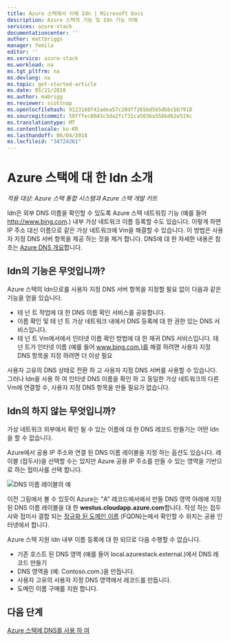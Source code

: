 ```yaml
---
title: Azure 스택에서 이해 Idn | Microsoft Docs
description: Azure 스택의 기능 및 Idn 기능 이해
services: azure-stack
documentationcenter: ''
author: mattbriggs
manager: femila
editor: ''
ms.service: azure-stack
ms.workload: na
ms.tgt_pltfrm: na
ms.devlang: na
ms.topic: get-started-article
ms.date: 05/21/2018
ms.author: mabrigg
ms.reviewer: scottnap
ms.openlocfilehash: 9123160f42adea57c28dff265bd5b5dbbcbb7918
ms.sourcegitcommit: 59fffec8043c3da2fcf31ca5036a55bbd62e519c
ms.translationtype: MT
ms.contentlocale: ko-KR
ms.lasthandoff: 06/04/2018
ms.locfileid: "34724261"
---
```

# <a name="introducing-idns-for-azure-stack"></a>Azure 스택에 대 한 Idn 소개

*적용 대상: Azure 스택 통합 시스템과 Azure 스택 개발 키트*

Idn은 외부 DNS 이름을 확인할 수 있도록 Azure 스택 네트워킹 기능 (예를 들어 http://www.bing.com.) 내부 가상 네트워크 이름 등록할 수도 있습니다. 이렇게 하면 IP 주소 대신 이름으로 같은 가상 네트워크에 Vm을 해결할 수 있습니다. 이 방법은 사용자 지정 DNS 서버 항목을 제공 하는 것을 제거 합니다. DNS에 대 한 자세한 내용은 참조는 [Azure DNS 개요](https://docs.microsoft.com/en-us/azure/dns/dns-overview)합니다.

## <a name="what-does-idns-do"></a>Idn의 기능은 무엇입니까?

Azure 스택의 Idn으로를 사용자 지정 DNS 서버 항목을 지정할 필요 없이 다음과 같은 기능을 얻을 있습니다.

- 테 넌 트 작업에 대 한 DNS 이름 확인 서비스를 공유합니다.
- 이름 확인 및 테 넌 트 가상 네트워크 내에서 DNS 등록에 대 한 권한 있는 DNS 서비스입니다.
- 테 넌 트 Vm에서에서 인터넷 이름 확인 방법에 대 한 재귀 DNS 서비스입니다. 테 넌 트가 인터넷 이름 (예를 들어 www.bing.com.)를 해결 하려면 사용자 지정 DNS 항목을 지정 하려면 더 이상 필요

사용자 고유의 DNS 상태로 전환 하 고 사용자 지정 DNS 서버를 사용할 수 있습니다. 그러나 Idn을 사용 하 여 인터넷 DNS 이름을 확인 하 고 동일한 가상 네트워크의 다른 Vm에 연결할 수, 사용자 지정 DNS 항목을 만들 필요가 없습니다.

## <a name="what-doesnt-idns-do"></a>Idn의 하지 않는 무엇입니까?

가상 네트워크 외부에서 확인 될 수 있는 이름에 대 한 DNS 레코드 만들기는 어떤 Idn을 할 수 없습니다.

Azure에서 공용 IP 주소와 연결 된 DNS 이름 레이블을 지정 하는 옵션도 있습니다. 레이블 (접두사)을 선택할 수는 있지만 Azure 공용 IP 주소를 만들 수 있는 영역을 기반으로 하는 접미사를 선택 합니다.

![DNS 이름 레이블의 예](media/azure-stack-understanding-dns-in-tp2/image3.png)

이전 그림에서 볼 수 있듯이 Azure는 "A" 레코드에서에서 만들 DNS 영역 아래에 지정 된 DNS 이름 레이블을 대 한 **westus.cloudapp.azure.com**합니다. 작성 하는 접두사와 접미사 결합 되는 [정규화 된 도메인 이름](https://en.wikipedia.org/wiki/Fully_qualified_domain_name) (FQDN)는에서 확인할 수 위치는 공용 인터넷에서 합니다.

Azure 스택 지원 Idn 내부 이름 등록에 대 한 되므로 다음 수행할 수 없습니다.

- 기존 호스트 된 DNS 영역 (예를 들어 local.azurestack.external.)에서 DNS 레코드 만들기
- DNS 영역을 (예: Contoso.com.)을 만듭니다.
- 사용자 고유의 사용자 지정 DNS 영역에서 레코드를 만듭니다.
- 도메인 이름 구매를 지원 합니다.

## <a name="next-steps"></a>다음 단계

[Azure 스택에 DNS를 사용 하 여](azure-stack-dns.md)
